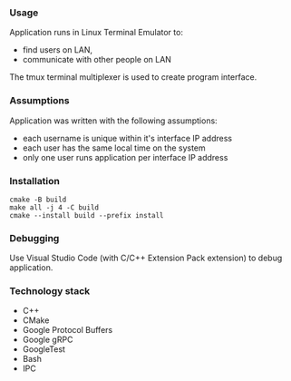 ### Usage
Application runs in Linux Terminal Emulator to:
- find users on LAN,
- communicate with other people on LAN

The tmux terminal multiplexer is used to create program interface.

### Assumptions
Application was written with the following assumptions:
- each username is unique within it's interface IP address
- each user has the same local time on the system
- only one user runs application per interface IP address

### Installation
```
cmake -B build
make all -j 4 -C build
cmake --install build --prefix install
```

### Debugging
Use Visual Studio Code (with C/C++ Extension Pack extension) to debug application.

### Technology stack
- C++
- CMake
- Google Protocol Buffers
- Google gRPC
- GoogleTest
- Bash
- IPC